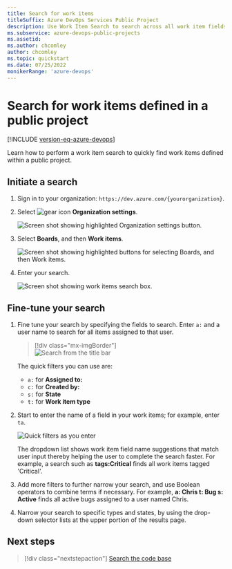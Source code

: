 ```yaml
---
title: Search for work items
titleSuffix: Azure DevOps Services Public Project
description: Use Work Item Search to search across all work item fields over one or more public projects.  
ms.subservice: azure-devops-public-projects
ms.assetid: 
ms.author: chcomley
author: chcomley
ms.topic: quickstart
ms.date: 07/25/2022
monikerRange: 'azure-devops'
---
```


# Search for work items defined in a public project

[!INCLUDE [version-eq-azure-devops](../../includes/version-eq-azure-devops.md)]  

Learn how to perform a work item search to quickly find work items defined within a public project.

<a name="start-search"></a>

## Initiate a search

1. Sign in to your organization: ```https://dev.azure.com/{yourorganization}```.

2. Select ![gear icon](../../media/icons/gear-icon.png) **Organization settings**.

   ![Screen shot showing highlighted Organization settings button.](../../media/settings/open-admin-settings-vert.png)

3. Select **Boards**, and then **Work items**.

   ![Screen shot showing highlighted buttons for selecting Boards, and then Work items.](media/select-boards-work-items-preview.png)

4. Enter your search.

   ![Screen shot showing work items search box.](media/search-work-items-modern.png)

## Fine-tune your search

1. Fine tune your search by specifying the fields to search. Enter `a:` and a user name
   to search for all items assigned to that user.

	> [!div class="mx-imgBorder"]  
	> ![Search from the title bar](media/search/search-work-vert.png)

   The quick filters you can use are:

   * `a:` for **Assigned to:** 
   * `c:` for **Created by:** 
   * `s:` for **State** 
   * `t:` for **Work item type**<p />

2. Start to enter the name of a field in your work items; for example, enter `ta`.

   ![Quick filters as you enter](../../project/search/media/work-item-search-get-started/dyna-dropdown.png)

   The dropdown list shows work item field name suggestions
   that match user input thereby helping the user to complete the search faster. For example, a search such as
   **tags:Critical** finds all work items tagged 'Critical'.

3. Add more filters to further narrow your search, and use Boolean operators
   to combine terms if necessary. For example,
   **a: Chris t: Bug s: Active** finds all active bugs assigned
   to a user named Chris.

4. Narrow your search to specific types
   and states, by using the drop-down selector lists at the upper portion of the results page.

## Next steps

> [!div class="nextstepaction"]
> [Search the code base](code-search-public.md)
